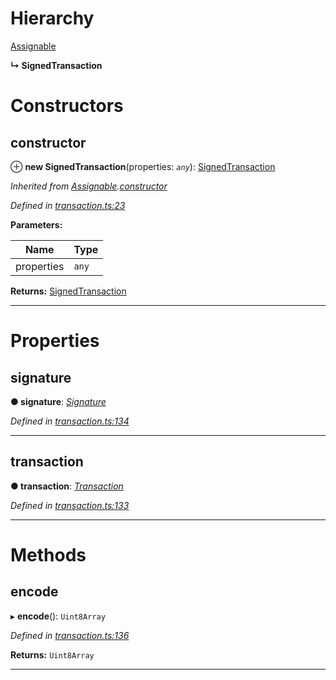 

# Hierarchy

 [Assignable](_transaction_.assignable.md)

**↳ SignedTransaction**

# Constructors

<a id="constructor"></a>

##  constructor

⊕ **new SignedTransaction**(properties: *`any`*): [SignedTransaction](_transaction_.signedtransaction.md)

*Inherited from [Assignable](_transaction_.assignable.md).[constructor](_transaction_.assignable.md#constructor)*

*Defined in [transaction.ts:23](https://github.com/nearprotocol/nearlib/blob/b17214a/src.ts/transaction.ts#L23)*

**Parameters:**

| Name | Type |
| ------ | ------ |
| properties | `any` |

**Returns:** [SignedTransaction](_transaction_.signedtransaction.md)

___

# Properties

<a id="signature"></a>

##  signature

**● signature**: *[Signature](_transaction_.signature.md)*

*Defined in [transaction.ts:134](https://github.com/nearprotocol/nearlib/blob/b17214a/src.ts/transaction.ts#L134)*

___
<a id="transaction"></a>

##  transaction

**● transaction**: *[Transaction](_transaction_.transaction.md)*

*Defined in [transaction.ts:133](https://github.com/nearprotocol/nearlib/blob/b17214a/src.ts/transaction.ts#L133)*

___

# Methods

<a id="encode"></a>

##  encode

▸ **encode**(): `Uint8Array`

*Defined in [transaction.ts:136](https://github.com/nearprotocol/nearlib/blob/b17214a/src.ts/transaction.ts#L136)*

**Returns:** `Uint8Array`

___

